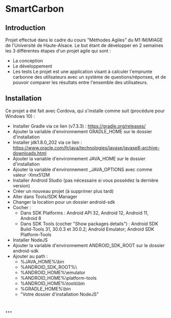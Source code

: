 # SmartCarbon
## Introduction
Projet effectué dans le cadre du cours "Méthodes Agiles" du M1 IM/MIAGE de l'Université de Haute-Alsace.
Le but étant de développer en 2 semaines les 3 différentes étapes d'un projet agile qui sont :
 - La conception
 - Le développement
 - Les tests
Le projet est une application visant à calculer l'emprunte carbonne des utilisateurs avec un système de questions/réponses, et de pouvoir comparer les résultats entre l'ensemble des utilisateurs.
## Installation
Ce projet a été fait avec Cordova, qui s'installe comme suit (procédure pour Windows 10) :
- Installer Gradle via ce lien (v7.3.3) : https://gradle.org/releases/
- Ajouter la variable d'environnement GRADLE_HOME sur le dossier d'installation
- Installer jdk1.8.0_202 via ce lien : https://www.oracle.com/fr/java/technologies/javase/javase8-archive-downloads.html
- Ajouter la variable d'environnement JAVA_HOME sur le dossier d'installation
- Ajouter la variable d'environnement _JAVA_OPTIONS avec comme valeur -Xmx512M
- Installer Android Studio (pas nécessaire si vous possédez la dernière version)
- Créer un nouveau projet (à supprimer plus tard)
- Aller dans Tools/SDK Manager
- Changer la location pour un dossier android-sdk
- Cocher :
  - Dans SDK Platforms : Android API 32, Android 12, Android 11, Android 8
  - Dans SDK Tools (cocher "Show packages details") : Android SDK Build-Tools 31, 30.0.3 et 30.0.2; Android Emulator; Android SDK Platform-Tools
- Installer NodeJS
- Ajouter la variable d'environnement ANDROID_SDK_ROOT sur le dossier android-sdk
- Ajouter au path :
  - %JAVA_HOME%\bin
  - %ANDROID_SDK_ROOT%\
  - %ANDROID_HOME%\emulator
  - %ANDROID_HOME%\platform-tools
  - %ANDROID_HOME%\tools\bin
  - %GRADLE_HOME%\bin
  - "Votre dossier d'installation NodeJS"
## ...
